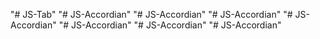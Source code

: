 "# JS-Tab" 
"# JS-Accordian" 
"# JS-Accordian" 
"# JS-Accordian" 
"# JS-Accordian" 
"# JS-Accordian" 
"# JS-Accordian" 
"# JS-Accordian" 
